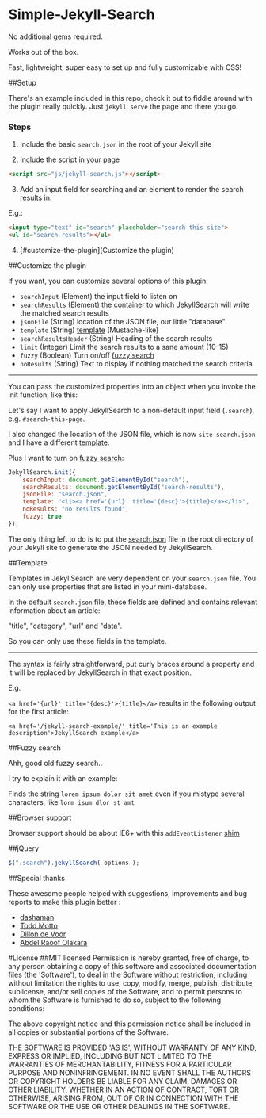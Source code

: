 Simple-Jekyll-Search
====================

No additional gems required. 

Works out of the box. 

Fast, lightweight, super easy to set up and fully customizable with CSS!






##Setup

There's an example included in this repo, check it out to fiddle around with the plugin really quickly.
Just `jekyll serve` the page and there you go.


### Steps

1) Include the basic `search.json` in the root of your Jekyll site

2) Include the script in your page

```html
<script src="js/jekyll-search.js"></script>
```

3) Add an input field for searching and an element to render the search results in.

E.g.:

```html
<input type="text" id="search" placeholder="search this site">
<ul id="search-results"></ul>
```

4) [#customize-the-plugin](Customize the plugin)




##Customize the plugin

If you want, you can customize several options of this plugin:

- `searchInput`				(Element) the input field to listen on
- `searchResults`			(Element) the container to which JekyllSearch will write the matched search results 
- `jsonFile`				(String) location of the JSON file, our little "database"
- `template`				(String) <a href="#template">template</a> (Mustache-like)
- `searchResultsHeader`		(String) Heading of the search results
- `limit`					(Integer) Limit the search results to a sane amount (10-15)
- `fuzzy`					(Boolean) Turn on/off <a href="#fuzzy-search">fuzzy search</a>
- `noResults`				(String) Text to display if nothing matched the search criteria

---

You can pass the customized properties into an object when you invoke the init function, like this:

Let's say I want to apply JekyllSearch to a non-default input field (`.search`), e.g. `#search-this-page`.

I also changed the location of the JSON file, which is now `site-search.json` and I have a different <a href="#template">template</a>.

Plus I want to turn on <a href="#fuzzy-search">fuzzy search</a>:


```javascript
JekyllSearch.init({
    searchInput: document.getElementById("search"),
    searchResults: document.getElementById("search-results"),
    jsonFile: "search.json",
    template: "<li><a href='{url}' title='{desc}'>{title}</a></li>",
    noResults: "no results found",
    fuzzy: true
});
```

The only thing left to do is to put the  <a href="https://github.com/christian-fei/Simple-Jekyll-Search/blob/master/search.json">search.json</a> file in the root directory of your Jekyll site to generate the JSON needed by JekyllSearch.




##Template

Templates in JekyllSearch are very dependent on your `search.json` file. You can only use properties that are listed in your mini-database.

In the default `search.json` file, these fields are defined and contains relevant information about an article:

"title", "category", "url" and "data".

So you can only use these fields in the template.

---

The syntax is fairly straightforward, put curly braces around a property and it will be replaced by JekyllSearch in that exact position.

E.g.

`<a href='{url}' title='{desc}'>{title}</a>` results in the following output for the first article:

`<a href='/jekyll-search-example/' title='This is an example description'>JekyllSearch example</a>`





##Fuzzy search

Ahh, good old fuzzy search..

I try to explain it with an example:

Finds the string `lorem ipsum dolor sit amet` even if you mistype several characters, like `lorm isum dlor st amt`







##Browser support

Browser support should be about IE6+ with this `addEventListener` [shim](https://gist.github.com/eirikbacker/2864711#file-addeventlistener-polyfill-js)







##jQuery

```javascript
$(".search").jekyllSearch( options );
```





##Special thanks

These awesome people helped with suggestions, improvements and bug reports to make this plugin better :

- [dashaman](http://dashaman.com/)
- [Todd Motto](http://toddmotto.com/)
- [Dillon de Voor](http://www.crocodillon.com/)
- [Abdel Raoof Olakara](http://abdelraoof.com/)






#License
##MIT licensed
Permission is hereby granted, free of charge, to any person obtaining a copy of this software and associated documentation files (the 'Software'), to deal in the Software without restriction, including without limitation the rights to use, copy, modify, merge, publish, distribute, sublicense, and/or sell copies of the Software, and to permit persons to whom the Software is furnished to do so, subject to the following conditions:

The above copyright notice and this permission notice shall be included in all copies or substantial portions of the Software.

THE SOFTWARE IS PROVIDED 'AS IS', WITHOUT WARRANTY OF ANY KIND, EXPRESS OR IMPLIED, INCLUDING BUT NOT LIMITED TO THE WARRANTIES OF MERCHANTABILITY, FITNESS FOR A PARTICULAR PURPOSE AND NONINFRINGEMENT. IN NO EVENT SHALL THE AUTHORS OR COPYRIGHT HOLDERS BE LIABLE FOR ANY CLAIM, DAMAGES OR OTHER LIABILITY, WHETHER IN AN ACTION OF CONTRACT, TORT OR OTHERWISE, ARISING FROM, OUT OF OR IN CONNECTION WITH THE SOFTWARE OR THE USE OR OTHER DEALINGS IN THE SOFTWARE.
